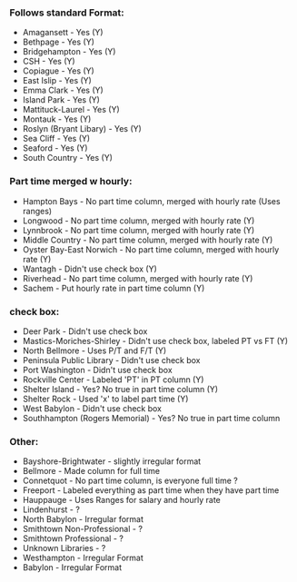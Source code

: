 ### Follows standard Format:

- Amagansett - Yes (Y)
- Bethpage - Yes (Y)
- Bridgehampton - Yes (Y)
- CSH - Yes (Y)
- Copiague - Yes (Y)
- East Islip - Yes (Y)
- Emma Clark - Yes (Y)
- Island Park - Yes (Y)
- Mattituck-Laurel - Yes (Y)
- Montauk - Yes (Y)
- Roslyn (Bryant Libary) - Yes (Y)
- Sea Cliff - Yes (Y)
- Seaford - Yes (Y)
- South Country - Yes (Y)


### Part time merged w hourly: 

- Hampton Bays - No part time column, merged with hourly rate (Uses ranges)
- Longwood - No part time column, merged with hourly rate (Y)
- Lynnbrook - No part time column, merged with hourly rate (Y)
- Middle Country - No part time column, merged with hourly rate (Y)
- Oyster Bay-East Norwich - No part time column, merged with hourly rate (Y)
- Wantagh - Didn't use check box (Y)
- Riverhead - No part time column, merged with hourly rate (Y)
- Sachem - Put hourly rate in part time column (Y)

### check box: 

- Deer Park - Didn't use check box
- Mastics-Moriches-Shirley - Didn't use check box, labeled PT vs FT (Y)
- North Bellmore - Uses P/T and F/T (Y)
- Peninsula Public Library - Didn't use check box
- Port Washington - Didn't use check box
- Rockville Center - Labeled 'PT' in PT column (Y)
- Shelter Island - Yes? No true in part time column (Y)
- Shelter Rock - Used 'x' to label part time (Y)
- West Babylon - Didn't use check box
- Southhampton (Rogers Memorial) - Yes? No true in part time column

### Other: 
- Bayshore-Brightwater - slightly irregular format
- Bellmore - Made column for full time
- Connetquot - No part time column, is everyone full time ?
- Freeport - Labeled everything as part time when they have part time
- Hauppauge - Uses Ranges for salary and hourly rate
- Lindenhurst - ?
- North Babylon - Irregular format
- Smithtown Non-Professional - ?
- Smithtown Professional - ?
- Unknown Libraries - ?
- Westhampton - Irregular Format
- Babylon - Irregular Format
